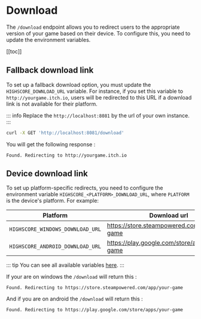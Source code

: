 # Download

The `/download` endpoint allows you to redirect users to the appropriate version of your game based on their device. To configure this, you need to update the environment variables.

[[toc]]

## Fallback download link

To set up a fallback download option, you must update the `HIGHSCORE_DOWNLOAD_URL` variable. For instance, if you set this variable to `http://yourgame.itch.io`, users will be redirected to this URL if a download link is not available for their platform.

::: info
Replace the `http://localhost:8081` by the url of your own instance.
:::

```sh
curl -X GET 'http://localhost:8081/download'
```

You will get the following response :

```
Found. Redirecting to http://yourgame.itch.io
```

## Device download link

To set up platform-specific redirects, you need to configure the environment variable `HIGHSCORE_<PLATFORM>_DOWNLOAD_URL`, where `PLATFORM` is the device's platform. For example:

| Platform	| Download url|
| --------- | --------------------------------------------------- |
| `HIGHSCORE_WINDOWS_DOWNLOAD_URL`	| https://store.steampowered.com/app/your-game |
| `HIGHSCORE_ANDROID_DOWNLOAD_URL`	| https://play.google.com/store/apps/your-game |

::: tip
You can see all available variables [here](/guide/configuration).
:::

If your are on windows the `/download` will return this :

```
Found. Redirecting to https://store.steampowered.com/app/your-game
```

And if you are on android the `/download` will return this : 

```
Found. Redirecting to https://play.google.com/store/apps/your-game
```

